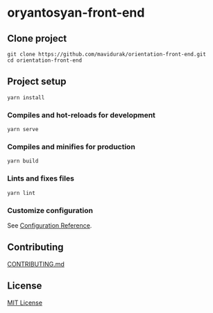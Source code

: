 # oryantosyan-front-end

## Clone project
```
git clone https://github.com/mavidurak/orientation-front-end.git
cd orientation-front-end
```

## Project setup
```
yarn install
```

### Compiles and hot-reloads for development
```
yarn serve
```

### Compiles and minifies for production
```
yarn build
```

### Lints and fixes files
```
yarn lint
```

### Customize configuration
See [Configuration Reference](https://cli.vuejs.org/config/).

## Contributing
[CONTRIBUTING.md](CONTRIBUTING.md)

## License
[MIT License](LICENSE)
